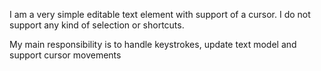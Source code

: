 I am a very simple editable text element with support of a cursor.
I do not support any kind of selection or shortcuts.

My main responsibility is to handle keystrokes, update text model and support cursor movements